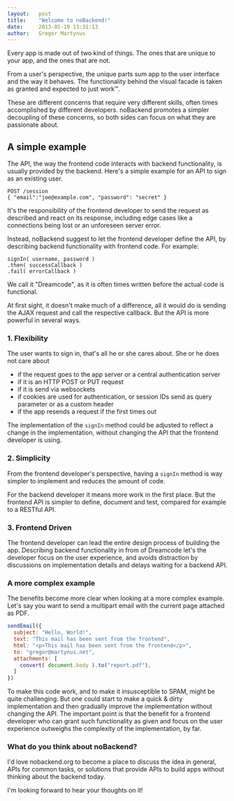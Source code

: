 ```yaml
---
layout:   post
title:    "Welcome to noBackend!"
date:     2013-05-19 13:31:13
author:   Gregor Martynus
---
```


Every app is made out of two kind of things. The ones that are unique to your app, and the ones that are not. 

From a user's perspective, the unique parts sum app to the user interface and the way it behaves. The functionality behind the visual facade is taken as granted and expected to just work™.

These are different concerns that require very different skills, often times accomplished by different developers. noBackend promotes a simpler decoupling of these concerns, so both sides can focus on what they are passionate about.


## A simple example

The API, the way the frontend code interacts with backend functionality, is usually provided by the backend. Here's a simple example for an API to sign as an existing user.

<pre><code class="language-xhr">POST /session
{ "email":"joe@example.com", "password": "secret" }</code></pre>

It's the responsibility of the frontend developer to send the request as described and react on its response, including edge cases like a connections being lost or an unforeseen server error.

Instead, noBackend suggest to let the frontend developer define the API, by describing backend functionality with frontend code. For example:

<pre><code class="language-javascript">signIn( username, password )
.then( successCallback )
.fail( errorCallback )
</code></pre>

We call it "Dreamcode", as it is often times written before the actual code is functional.

At first sight, it doesn't make much of a difference, all it would do is sending the AJAX request and call the respective callback. But the API is more powerful in several ways.

### 1. Flexibility 

The user wants to sign in, that's all he or she cares about.
She or he does not care about

- if the request goes to the app server or a central authentication server
- if it is an HTTP POST or PUT request
- if it is send via websockets
- if cookies are used for authentication, or session IDs send as query parameter or as a custom header
- if the app resends a request if the first times out

The implementation of the `signIn` method could be adjusted to reflect a change in the implementation, without changing the API that the frontend developer is using. 

### 2. Simplicity

From the frontend developer's perspective, having a `signIn` method is way simpler to implement and reduces the amount of code.

For the backend developer it means more work in the first place. But the frontend API is simpler to define, document and test, compared for example to a RESTful API.

### 3. Frontend Driven

The frontend developer can lead the entire design process of building the app. Describing backend functionality in from of Dreamcode let's the developer focus on the user experience, and avoids distraction by discussions on implementation details and delays waiting for a backend API.

### A more complex example

The benefits become more clear when looking at a more complex example. Let's say you want to send a multipart email with the current page attached as PDF.

```js
sendEmail({
  subject: "Hello, World!",
  text: "This mail has been sent from the frontend",
  html: "<p>This mail has been sent from the frontend</p>",
  to: "gregor@martynus.net",
  attachments: [ 
    convert( document.body ).to("report.pdf"),
  ]
})
```

To make this code work, and to make it insusceptible to SPAM, might be quite challenging. But one could start to make a quick & dirty implementation and then gradually improve the implementation without changing the API. The important point is that the benefit for a frontend developer who can grant such functionality as given and focus on the user experience outweighs the complexity of the implementation, by far.

### What do you think about noBackend?

I'd love nobackend.org to become a place to discuss the idea in general, APIs for common tasks, or solutions that provide APIs to build apps without thinking about the backend today.

I'm looking forward to hear your thoughts on it!